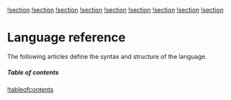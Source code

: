 [!section](sourcefile/index.md)
[!section](expressions/index.md)
[!section](comments/index.md)
[!section](literals/index.md)
[!section](variables/index.md)
[!section](tasks/index.md)
[!section](operators/index.md)
[!section](ifelse/index.md)
[!section](foreach/index.md)

# Language reference

The following articles define the syntax and structure of the language.

##### Table of contents

[!tableofcontents]()
